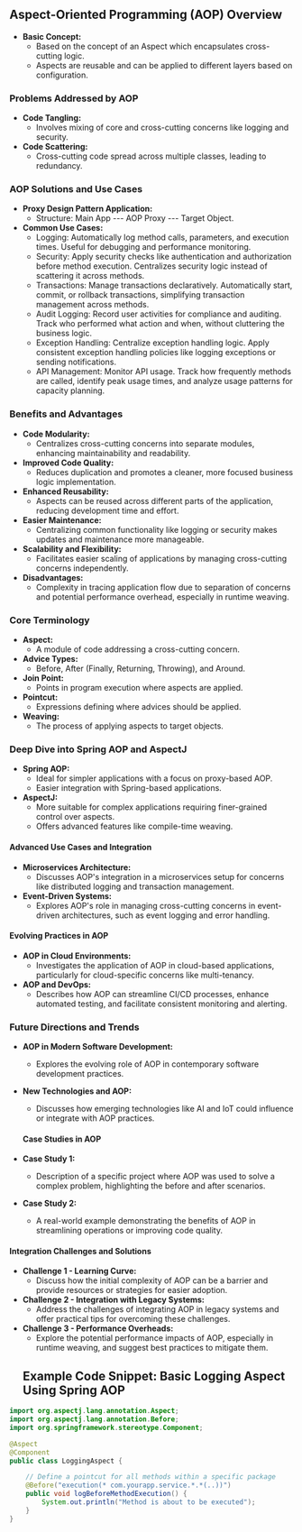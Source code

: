   ## Aspect-Oriented Programming (AOP) Overview
- **Basic Concept:**
  - Based on the concept of an Aspect which encapsulates cross-cutting logic.
  - Aspects are reusable and can be applied to different layers based on configuration.

### Problems Addressed by AOP
- **Code Tangling:**
  - Involves mixing of core and cross-cutting concerns like logging and security.
- **Code Scattering:**
  - Cross-cutting code spread across multiple classes, leading to redundancy.

### AOP Solutions and Use Cases
- **Proxy Design Pattern Application:**
  - Structure: Main App --- AOP Proxy --- Target Object.
- **Common Use Cases:**
  - Logging: Automatically log method calls, parameters, and execution times. Useful for debugging and performance monitoring.
  - Security: Apply security checks like authentication and authorization before method execution. Centralizes security logic instead of scattering it across methods.
  - Transactions: Manage transactions declaratively. Automatically start, commit, or rollback transactions, simplifying transaction management across methods.
  - Audit Logging: Record user activities for compliance and auditing. Track who performed what action and when, without cluttering the business logic.
  - Exception Handling: Centralize exception handling logic. Apply consistent exception handling policies like logging exceptions or sending notifications.
  - API Management: Monitor API usage. Track how frequently methods are called, identify peak usage times, and analyze usage patterns for capacity planning.

### Benefits and Advantages
- **Code Modularity:**
  - Centralizes cross-cutting concerns into separate modules, enhancing maintainability and readability.
- **Improved Code Quality:**
  - Reduces duplication and promotes a cleaner, more focused business logic implementation.
- **Enhanced Reusability:**
  - Aspects can be reused across different parts of the application, reducing development time and effort.
- **Easier Maintenance:**
  - Centralizing common functionality like logging or security makes updates and maintenance more manageable.
- **Scalability and Flexibility:**
  - Facilitates easier scaling of applications by managing cross-cutting concerns independently.
- **Disadvantages:**
  - Complexity in tracing application flow due to separation of concerns and potential performance overhead, especially in runtime weaving.


### Core Terminology
- **Aspect:**
  - A module of code addressing a cross-cutting concern.
- **Advice Types:**
  - Before, After (Finally, Returning, Throwing), and Around.
- **Join Point:**
  - Points in program execution where aspects are applied.
- **Pointcut:**
  - Expressions defining where advices should be applied.
- **Weaving:**
  - The process of applying aspects to target objects.

### Deep Dive into Spring AOP and AspectJ
- **Spring AOP:**
  - Ideal for simpler applications with a focus on proxy-based AOP.
  - Easier integration with Spring-based applications.
- **AspectJ:**
  - More suitable for complex applications requiring finer-grained control over aspects.
  - Offers advanced features like compile-time weaving.

#### Advanced Use Cases and Integration
- **Microservices Architecture:**
  - Discusses AOP's integration in a microservices setup for concerns like distributed logging and transaction management.
- **Event-Driven Systems:**
  - Explores AOP's role in managing cross-cutting concerns in event-driven architectures, such as event logging and error handling.

#### Evolving Practices in AOP
- **AOP in Cloud Environments:**
  - Investigates the application of AOP in cloud-based applications, particularly for cloud-specific concerns like multi-tenancy.
- **AOP and DevOps:**
  - Describes how AOP can streamline CI/CD processes, enhance automated testing, and facilitate consistent monitoring and alerting.

### Future Directions and Trends
- **AOP in Modern Software Development:**
  - Explores the evolving role of AOP in contemporary software development practices.
- **New Technologies and AOP:**
  - Discusses how emerging technologies like AI and IoT could influence or integrate with AOP practices.
  
  #### Case Studies in AOP
- **Case Study 1:**
  - Description of a specific project where AOP was used to solve a complex problem, highlighting the before and after scenarios.
- **Case Study 2:**
  - A real-world example demonstrating the benefits of AOP in streamlining operations or improving code quality.

#### Integration Challenges and Solutions
- **Challenge 1 - Learning Curve:**
  - Discuss how the initial complexity of AOP can be a barrier and provide resources or strategies for easier adoption.
- **Challenge 2 - Integration with Legacy Systems:**
  - Address the challenges of integrating AOP in legacy systems and offer practical tips for overcoming these challenges.
- **Challenge 3 - Performance Overheads:**
  - Explore the potential performance impacts of AOP, especially in runtime weaving, and suggest best practices to mitigate them.
  ## Example Code Snippet: Basic Logging Aspect Using Spring AOP

```java
import org.aspectj.lang.annotation.Aspect;
import org.aspectj.lang.annotation.Before;
import org.springframework.stereotype.Component;

@Aspect
@Component
public class LoggingAspect {

    // Define a pointcut for all methods within a specific package
    @Before("execution(* com.yourapp.service.*.*(..))")
    public void logBeforeMethodExecution() {
        System.out.println("Method is about to be executed");
    }
}
